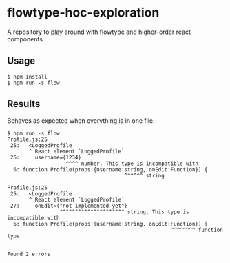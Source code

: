 # flowtype-hoc-exploration
A repository to play around with flowtype and higher-order react components.

## Usage

    $ npm install
    $ npm run -s flow

## Results

Behaves as expected when everything is in one file.

    $ npm run -s flow
    Profile.js:25
     25:   <LoggedProfile
           ^ React element `LoggedProfile`
     26:     username={1234}
                       ^^^^ number. This type is incompatible with
      6: function Profile(props:{username:string, onEdit:Function}) {
                                          ^^^^^^ string

    Profile.js:25
     25:   <LoggedProfile
           ^ React element `LoggedProfile`
     27:     onEdit={"not implemented yet"}
                     ^^^^^^^^^^^^^^^^^^^^^ string. This type is incompatible with
      6: function Profile(props:{username:string, onEdit:Function}) {
                                                         ^^^^^^^^ function type


    Found 2 errors
